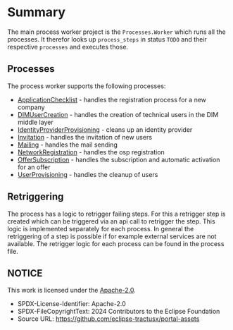 # Summary

The main process worker project is the `Processes.Worker` which runs all the processes. It therefor looks up `process_steps` in status `TODO` and their respective `processes` and executes those.

## Processes

The process worker supports the following processes:

- [ApplicationChecklist](/docs/developer/09.%20Process%20Workers/01.%20application_checklist.md) - handles the registration process for a new company
- [DIMUserCreation](/docs/developer/09.%20Process%20Workers/02.%20dim_user_creation.md) - handles the creation of technical users in the DIM middle layer
- [IdentityProviderProvisioning](/docs/developer/09.%20Process%20Workers/03.%20identity_provider_provisioning.md) - cleans up an identity provider
- [Invitation](/docs/developer/09.%20Process%20Workers/04.%20invitation.md) - handles the invitation of new users
- [Mailing](/docs/developer/09.%20Process%20Workers/05.%20mailing.md) - handles the mail sending
- [NetworkRegistration](/docs/developer/09.%20Process%20Workers/06.%20network_registration.md) - handles the osp registration
- [OfferSubscription](/docs/developer/09.%20Process%20Workers/07.%20offer_subscription.md) - handles the subscription and automatic activation for an offer
- [UserProvisioning](/docs/developer/09.%20Process%20Workers/08.%20user_provisioning.md) - handles the cleanup of users

## Retriggering

The process has a logic to retrigger failing steps. For this a retrigger step is created which can be triggered via an api call to retrigger the step. This logic is implemented separately for each process. In general the retriggering of a step is possible if for example external services are not available. The retrigger logic for each process can be found in the process file.

## NOTICE

This work is licensed under the [Apache-2.0](https://www.apache.org/licenses/LICENSE-2.0).

- SPDX-License-Identifier: Apache-2.0
- SPDX-FileCopyrightText: 2024 Contributors to the Eclipse Foundation
- Source URL: https://github.com/eclipse-tractusx/portal-assets
